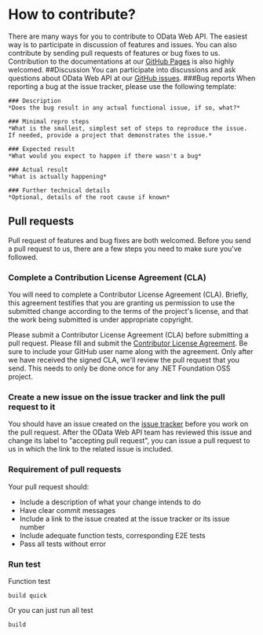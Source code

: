 # How to contribute?
There are many ways for you to contribute to OData Web API.  The easiest way is to participate in discussion of features and issues.  You can also contribute by sending pull requests of features or bug fixes to us.  Contribution to the documentations at our [GitHub Pages](http://odata.github.io/WebApi/) is also highly welcomed. 
##Discussion
You can participate into discussions and ask questions about OData Web API at our [GitHub issues](https://github.com/OData/WebApi/issues). 
###Bug reports
When reporting a bug at the issue tracker, please use the following template:
```
### Description
*Does the bug result in any actual functional issue, if so, what?*  

### Minimal repro steps
*What is the smallest, simplest set of steps to reproduce the issue. If needed, provide a project that demonstrates the issue.*  

### Expected result
*What would you expect to happen if there wasn't a bug*  

### Actual result
*What is actually happening*  

### Further technical details
*Optional, details of the root cause if known*  
```

## Pull requests
Pull request of features and bug fixes are both welcomed. Before you send a pull request to us, there are a few steps you need to make sure you've followed. 
### Complete a Contribution License Agreement (CLA)
You will need to complete a Contributor License Agreement (CLA). Briefly, this agreement testifies that you are granting us permission to use the submitted change according to the terms of the project's license, and that the work being submitted is under appropriate copyright.

Please submit a Contributor License Agreement (CLA) before submitting a pull request. Please fill and submit the [Contributor License Agreement](https://cla.dotnetfoundation.org/). Be sure to include your GitHub user name along with the agreement. Only after we have received the signed CLA, we'll review the pull request that you send. This needs to only be done once for any .NET Foundation OSS project.

### Create a new issue on the issue tracker and link the pull request to it
You should have an issue created on the [issue tracker](https://github.com/OData/WebApi/issues) before you work on the pull request. After the OData Web API team has reviewed this issue and change its label to "accepting pull request", you can issue a pull request to us in which the link to the related issue is included.
### Requirement of pull requests
Your pull request should:

 - Include a description of what your change intends to do
 - Have clear commit messages
 - Include a link to the issue created at the issue tracker or its issue number
 - Include adequate function tests, corresponding E2E tests
 - Pass all tests without error

### Run test
Function test
```
build quick
```

Or you can just run all test
```
build
```
